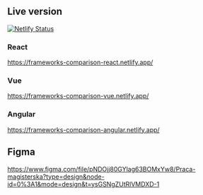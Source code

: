 ## Live version 
[![Netlify Status](https://api.netlify.com/api/v1/badges/2950f8e2-b7ba-4105-9ec7-1659b890efd7/deploy-status)](https://app.netlify.com/sites/frameworks-comparison-react/deploys)
### React
https://frameworks-comparison-react.netlify.app/
### Vue
https://frameworks-comparison-vue.netlify.app/
### Angular
https://frameworks-comparison-angular.netlify.app/

## Figma
https://www.figma.com/file/pNDOjj80GYlag63BOMxYw8/Praca-magisterska?type=design&node-id=0%3A1&mode=design&t=ysGSNgZUtRlVMDXD-1


